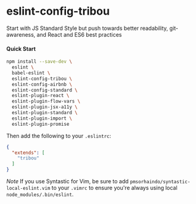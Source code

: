 # eslint-config-tribou

Start with JS Standard Style but push towards better readability, git-awareness, and React and ES6 best practices

#### Quick Start

```bash
npm install --save-dev \
  eslint \
  babel-eslint \
  eslint-config-tribou \
  eslint-config-airbnb \
  eslint-config-standard \
  eslint-plugin-react \
  eslint-plugin-flow-vars \
  eslint-plugin-jsx-a11y \
  eslint-plugin-standard \
  eslint-plugin-import \
  eslint-plugin-promise
```

Then add the following to your `.eslintrc`:

```json
{
  "extends": [
    "tribou"
  ]
}
```

*Note*
If you use Syntastic for Vim, be sure to add `pmsorhaindo/syntastic-local-eslint.vim` to your `.vimrc` to ensure you're always using local `node_modules/.bin/eslint`.
